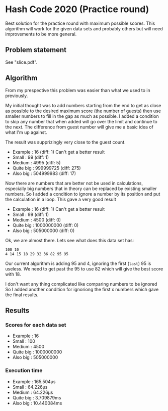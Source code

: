 # Hash Code 2020 (Practice round)
Best solution for the practice round with maximum possible scores.
This algorithm will work for the given data sets and probably others but will need improvements to be more general.

## Problem statement
See "slice.pdf".

## Algorithm
From my prespective this problem was easier than what we used to in previously.

My initial thought was to add numbers starting from the end to get as close as possible to the desired maximum score (the number of guests) then use smaller numbers to fill in the gap as much as possible. I added a condition to skip any number that when added will go over the limit and continue to the next.
The difference from guest number will give me a basic idea of what I'm up against.

The result was supprizingly very close to the guest count.
* Example   : 16        (diff: 1) Can't get a better result
* Small     : 99        (diff: 1)
* Medium    : 4995      (diff: 5)
* Quite big : 999999725 (diff: 275)
* Also big  : 504999983 (diff: 17)

Now there are numbers that are better not be used in calculations, especially big numbers that in theory can be replaced by existing smaller numbers.
So I added a condition to ignore a number by its position and put the calculation in a loop.
This gave a very good result
* Example   : 16        (diff: 1) Can't get a better result
* Small     : 99        (diff: 1)
* Medium    : 4500      (diff: 0)
* Quite big : 1000000000 (diff: 0)
* Also big  : 505000000 (diff: 0)

Ok, we are almost there. Lets see what does this data set has:

```
100 10
4 14 15 18 29 32 36 82 95 95
```

Our current algorithm is adding 95 and 4, ignoring the first (`last`) 95 is useless.
We need to get past the 95 to use 82 which will give the best score with 18.

I don't want any thing complicated like comparing numbers to be ignored
So I added another condition for ignoriong the first x numbers which gave the final results.

## Results
### Scores for each data set
* Example   : 16
* Small     : 100
* Medium    : 4500
* Quite big : 1000000000
* Also big  : 505000000

### Execution time
* Example   : 165.504µs
* Small     : 64.226µs
* Medium    : 64.226µs
* Quite big : 3.709879ms
* Also big  : 10.440084ms

